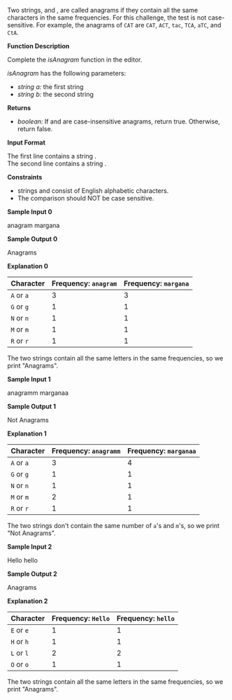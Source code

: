 Two strings, and , are called anagrams if they contain all the same characters in the same frequencies. For this challenge, the test is not case-sensitive. For example, the anagrams of `CAT` are `CAT`, `ACT`, `tac`, `TCA`, `aTC`, and `CtA`.

**Function Description**

Complete the _isAnagram_ function in the editor.

_isAnagram_ has the following parameters:

*   _string a:_ the first string
*   _string b:_ the second string

**Returns**

*   _boolean:_ If and are case-insensitive anagrams, return true. Otherwise, return false.

**Input Format**

The first line contains a string .  
The second line contains a string .

**Constraints**

*   strings and consist of English alphabetic characters.
*   The comparison should NOT be case sensitive.

**Sample Input 0**

anagram
margana

**Sample Output 0**

Anagrams

**Explanation 0**


| Character | Frequency: `anagram` | Frequency: `margana` |
| --- | --- | --- |
| `A` or `a` | 3   | 3   |
| `G` or `g` | 1   | 1   |
| `N` or `n` | 1   | 1   |
| `M` or `m` | 1   | 1   |
| `R` or `r` | 1   | 1   |

The two strings contain all the same letters in the same frequencies, so we print "Anagrams".

**Sample Input 1**

anagramm
marganaa

**Sample Output 1**

Not Anagrams

**Explanation 1**


| Character | Frequency: `anagramm` | Frequency: `marganaa` |
| --- | --- | --- |
| `A` or `a` | 3   | 4   |
| `G` or `g` | 1   | 1   |
| `N` or `n` | 1   | 1   |
| `M` or `m` | 2   | 1   |
| `R` or `r` | 1   | 1   |

The two strings don't contain the same number of `a`'s and `m`'s, so we print "Not Anagrams".

**Sample Input 2**


Hello
hello

**Sample Output 2**

Anagrams

**Explanation 2**


| Character | Frequency: `Hello` | Frequency: `hello` |
| --- | --- | --- |
| `E` or `e` | 1   | 1   |
| `H` or `h` | 1   | 1   |
| `L` or `l` | 2   | 2   |
| `O` or `o` | 1   | 1   |

The two strings contain all the same letters in the same frequencies, so we print "Anagrams".